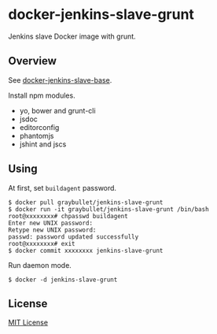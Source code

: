 docker-jenkins-slave-grunt
=========================
Jenkins slave Docker image with grunt.


Overview
--------
See [docker-jenkins-slave-base](https://github.com/GrayBullet/docker-jenkins-slave-base#README).

Install npm modules.

- yo, bower and grunt-cli
- jsdoc
- editorconfig
- phantomjs
- jshint and jscs


Using
-----
At first, set `buildagent` password.

```
$ docker pull graybullet/jenkins-slave-grunt
$ docker run -it graybullet/jenkins-slave-grunt /bin/bash
root@xxxxxxxx# chpasswd buildagent
Enter new UNIX password: 
Retype new UNIX password: 
passwd: password updated successfully
root@xxxxxxxx# exit
$ docker commit xxxxxxxx jenkins-slave-grunt
```

Run daemon mode.

```
$ docker -d jenkins-slave-grunt
```

License
-------
[MIT License](LICENSE)

